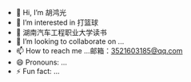 - 👋 Hi, I’m 胡鸿光
- 👀 I’m interested in 打篮球
- 🌱 湖南汽车工程职业大学读书
- 💞️ I’m looking to collaborate on ...
- 📫 How to reach me ...邮箱：3521603185@qq.com
- 😄 Pronouns: ...
- ⚡ Fun fact: ...

<!---
Ruqiu2415/Ruqiu2415 is a ✨ special ✨ repository because its `README.md` (this file) appears on your GitHub profile.
You can click the Preview link to take a look at your changes.
--->
